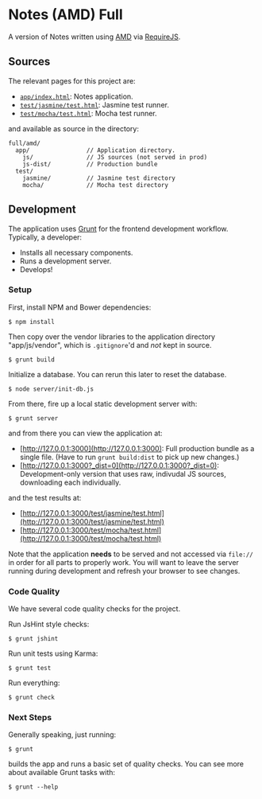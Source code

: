Notes (AMD) Full
================

A version of Notes written using [AMD][amd] via [RequireJS][requirejs].

## Sources

The relevant pages for this project are:

* [`app/index.html`](app/index.html): Notes application.
* [`test/jasmine/test.html`](test/jasmine/test.html):
  Jasmine test runner.
* [`test/mocha/test.html`](test/mocha/test.html):
  Mocha test runner.

and available as source in the directory:

```
full/amd/
  app/                // Application directory.
    js/               // JS sources (not served in prod)
    js-dist/          // Production bundle
  test/
    jasmine/          // Jasmine test directory
    mocha/            // Mocha test directory
```

## Development

The application uses [Grunt][grunt] for the frontend development workflow.
Typically, a developer:

* Installs all necessary components.
* Runs a development server.
* Develops!

### Setup

First, install NPM and Bower dependencies:

```
$ npm install
```

Then copy over the vendor libraries to the application directory
"app/js/vendor", which is `.gitignore`'d and *not* kept in source.

```
$ grunt build
```

Initialize a database. You can rerun this later to reset the database.

```
$ node server/init-db.js
```

From there, fire up a local static development server with:

```
$ grunt server
```

and from there you can view the application at:

* [http://127.0.0.1:3000](http://127.0.0.1:3000): Full production
  bundle as a single file. (Have to run `grunt build:dist` to pick up new
  changes.)
* [http://127.0.0.1:3000?_dist=0](http://127.0.0.1:3000?_dist=0):
  Development-only version that uses raw, indivudal JS sources, downloading
  each individually.

and the test results at:

* [http://127.0.0.1:3000/test/jasmine/test.html](http://127.0.0.1:3000/test/jasmine/test.html)
* [http://127.0.0.1:3000/test/mocha/test.html](http://127.0.0.1:3000/test/mocha/test.html)

Note that the application **needs** to be served and not accessed via
`file://` in order for all parts to properly work. You will want to leave
the server running during development and refresh your browser to see changes.

### Code Quality

We have several code quality checks for the project.

Run JsHint style checks:

```
$ grunt jshint
```

Run unit tests using Karma:

```
$ grunt test
```

Run everything:

```
$ grunt check
```

### Next Steps

Generally speaking, just running:

```
$ grunt
```

builds the app and runs a basic set of quality checks. You can see more about
available Grunt tasks with:

```
$ grunt --help
```

[amd]: http://requirejs.org/docs/whyamd.html
[grunt]: http://gruntjs.com/
[requirejs]: http://requirejs.org/

